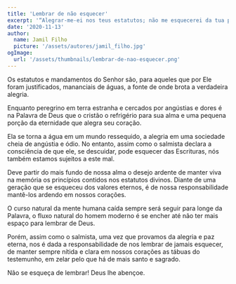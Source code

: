 ```yaml
---
title: 'Lembrar de não esquecer'
excerpt: '“Alegrar-me-ei nos teus estatutos; não me esquecerei da tua palavra” – Salmo 119.16'
date: '2020-11-13'
author:
  name: Jamil Filho
  picture: '/assets/autores/jamil_filho.jpg'
ogImage:
  url: '/assets/thumbnails/lembrar-de-nao-esquecer.png'
---
```


Os estatutos e mandamentos do Senhor são, para aqueles que por Ele foram justificados, mananciais de águas, a fonte de onde brota a verdadeira alegria.

Enquanto peregrino em terra estranha e cercados por angústias e dores é na Palavra de Deus que o cristão o refrigério para sua alma e uma pequena porção da eternidade que alegra seu coração.

Ela se torna a água em um mundo ressequido, a alegria em uma sociedade cheia de angústia e ódio. No entanto, assim como o salmista declara a consciência de que ele, se descuidar, pode esquecer das Escrituras, nós também estamos sujeitos a este mal.

Deve partir do mais fundo de nossa alma o desejo ardente de manter viva na memória os princípios contidos nos estatutos divinos. Diante de uma geração que se esqueceu dos valores eternos, é de nossa responsabilidade mantê-los ardendo em nossos corações.

O curso natural da mente humana caída sempre será seguir para longe da Palavra, o fluxo natural do homem moderno é se encher até não ter mais espaço para lembrar de Deus. 

Porém, assim como o salmista, uma vez que provamos da alegria e paz eterna, nos é dada a responsabilidade de nos lembrar de jamais esquecer, de manter sempre nítida e clara em nossos corações as tábuas do testemunho, em zelar pelo que há de mais santo e sagrado.

Não se esqueça de lembrar! Deus lhe abençoe.